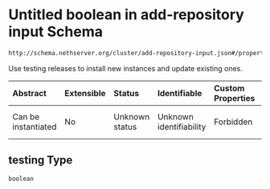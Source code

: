 # Untitled boolean in add-repository input Schema

```txt
http://schema.nethserver.org/cluster/add-repository-input.json#/properties/testing
```

Use testing releases to install new instances and update existing ones.

| Abstract            | Extensible | Status         | Identifiable            | Custom Properties | Additional Properties | Access Restrictions | Defined In                                                                              |
| :------------------ | :--------- | :------------- | :---------------------- | :---------------- | :-------------------- | :------------------ | :-------------------------------------------------------------------------------------- |
| Can be instantiated | No         | Unknown status | Unknown identifiability | Forbidden         | Allowed               | none                | [add-repository-input.json\*](cluster/add-repository-input.json "open original schema") |

## testing Type

`boolean`
